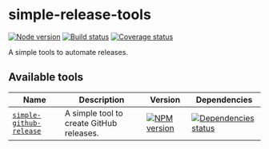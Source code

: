 # simple-release-tools

[![Node version][node]][node-url]
[![Build status][build]][build-url]
[![Coverage status][coverage]][coverage-url]

[node]: https://img.shields.io/node/v/simple-github-release.svg
[node-url]: https://nodejs.org

[build]: https://img.shields.io/github/workflow/status/TrigenSoftware/simple-release-tools/CI.svg
[build-url]: https://github.com/TrigenSoftware/simple-release-tools/actions

[coverage]: https://img.shields.io/codecov/c/github/TrigenSoftware/simple-release-tools.svg
[coverage-url]: https://app.codecov.io/gh/TrigenSoftware/simple-release-tools

A simple tools to automate releases.

## Available tools

| Name | Description | Version | Dependencies |
|------|-------------|---------|--------------|
| [`simple-github-release`](packages/simple-github-release#readme) | A simple tool to create GitHub releases. | [![NPM version][simple-github-release-npm]][simple-github-release-npm-url] | [![Dependencies status][simple-github-release-deps]][simple-github-release-deps-url] |

<!-- simple-github-release -->

[simple-github-release-npm]: https://img.shields.io/npm/v/simple-github-release.svg
[simple-github-release-npm-url]: https://www.npmjs.com/package/simple-github-release

[simple-github-release-deps]: https://img.shields.io/librariesio/release/npm/simple-github-release
[simple-github-release-deps-url]: https://libraries.io/npm/simple-github-release/tree
